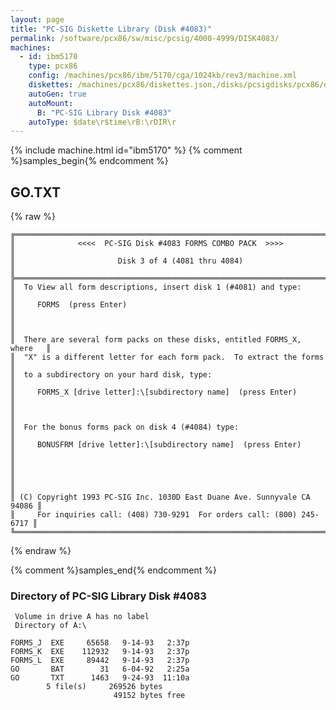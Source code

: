 ```yaml
---
layout: page
title: "PC-SIG Diskette Library (Disk #4083)"
permalink: /software/pcx86/sw/misc/pcsig/4000-4999/DISK4083/
machines:
  - id: ibm5170
    type: pcx86
    config: /machines/pcx86/ibm/5170/cga/1024kb/rev3/machine.xml
    diskettes: /machines/pcx86/diskettes.json,/disks/pcsigdisks/pcx86/diskettes.json
    autoGen: true
    autoMount:
      B: "PC-SIG Library Disk #4083"
    autoType: $date\r$time\rB:\rDIR\r
---
```


{% include machine.html id="ibm5170" %}
{% comment %}samples_begin{% endcomment %}

## GO.TXT

{% raw %}
```
╔═════════════════════════════════════════════════════════════════════════╗
║              <<<<  PC-SIG Disk #4083 FORMS COMBO PACK  >>>>             ║
║                       Disk 3 of 4 (4081 thru 4084)                      ║
╠═════════════════════════════════════════════════════════════════════════╣
║  To View all form descriptions, insert disk 1 (#4081) and type:         ║
║     FORMS  (press Enter)                                                ║
║                                                                         ║
║  There are several form packs on these disks, entitled FORMS_X, where   ║
║  "X" is a different letter for each form pack.  To extract the forms    ║
║  to a subdirectory on your hard disk, type:                             ║
║     FORMS_X [drive letter]:\[subdirectory name]  (press Enter)          ║
║                                                                         ║
║  For the bonus forms pack on disk 4 (#4084) type:                       ║
║     BONUSFRM [drive letter]:\[subdirectory name]  (press Enter)         ║
║                                                                         ║
║                                                                         ║
║ (C) Copyright 1993 PC-SIG Inc. 1030D East Duane Ave. Sunnyvale CA 94086 ║
║     For inquiries call: (408) 730-9291  For orders call: (800) 245-6717 ║
╚═════════════════════════════════════════════════════════════════════════╝
```
{% endraw %}

{% comment %}samples_end{% endcomment %}

### Directory of PC-SIG Library Disk #4083

     Volume in drive A has no label
     Directory of A:\

    FORMS_J  EXE     65658   9-14-93   2:37p
    FORMS_K  EXE    112932   9-14-93   2:37p
    FORMS_L  EXE     89442   9-14-93   2:37p
    GO       BAT        31   6-04-92   2:25a
    GO       TXT      1463   9-24-93  11:10a
            5 file(s)     269526 bytes
                           49152 bytes free
